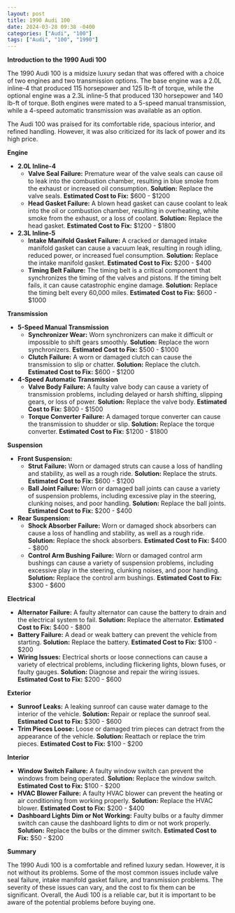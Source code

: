 ```yaml
---
layout: post
title: 1990 Audi 100
date: 2024-03-28 09:38 -0400
categories: ["Audi", "100"]
tags: ["Audi", "100", "1990"]
---
```

**Introduction to the 1990 Audi 100**

The 1990 Audi 100 is a midsize luxury sedan that was offered with a choice of two engines and two transmission options. The base engine was a 2.0L inline-4 that produced 115 horsepower and 125 lb-ft of torque, while the optional engine was a 2.3L inline-5 that produced 130 horsepower and 140 lb-ft of torque. Both engines were mated to a 5-speed manual transmission, while a 4-speed automatic transmission was available as an option.

The Audi 100 was praised for its comfortable ride, spacious interior, and refined handling. However, it was also criticized for its lack of power and its high price.

**Engine**

* **2.0L Inline-4**
    * **Valve Seal Failure:** Premature wear of the valve seals can cause oil to leak into the combustion chamber, resulting in blue smoke from the exhaust or increased oil consumption. **Solution:** Replace the valve seals. **Estimated Cost to Fix:** $600 - $1200
    * **Head Gasket Failure:** A blown head gasket can cause coolant to leak into the oil or combustion chamber, resulting in overheating, white smoke from the exhaust, or a loss of coolant. **Solution:** Replace the head gasket. **Estimated Cost to Fix:** $1200 - $1800
* **2.3L Inline-5**
    * **Intake Manifold Gasket Failure:** A cracked or damaged intake manifold gasket can cause a vacuum leak, resulting in rough idling, reduced power, or increased fuel consumption. **Solution:** Replace the intake manifold gasket. **Estimated Cost to Fix:** $200 - $400
    * **Timing Belt Failure:** The timing belt is a critical component that synchronizes the timing of the valves and pistons. If the timing belt fails, it can cause catastrophic engine damage. **Solution:** Replace the timing belt every 60,000 miles. **Estimated Cost to Fix:** $600 - $1000

**Transmission**

* **5-Speed Manual Transmission**
    * **Synchronizer Wear:** Worn synchronizers can make it difficult or impossible to shift gears smoothly. **Solution:** Replace the worn synchronizers. **Estimated Cost to Fix:** $500 - $1000
    * **Clutch Failure:** A worn or damaged clutch can cause the transmission to slip or chatter. **Solution:** Replace the clutch. **Estimated Cost to Fix:** $600 - $1200
* **4-Speed Automatic Transmission**
    * **Valve Body Failure:** A faulty valve body can cause a variety of transmission problems, including delayed or harsh shifting, slipping gears, or loss of power. **Solution:** Replace the valve body. **Estimated Cost to Fix:** $800 - $1500
    * **Torque Converter Failure:** A damaged torque converter can cause the transmission to shudder or slip. **Solution:** Replace the torque converter. **Estimated Cost to Fix:** $1200 - $1800

**Suspension**

* **Front Suspension:**
    * **Strut Failure:** Worn or damaged struts can cause a loss of handling and stability, as well as a rough ride. **Solution:** Replace the struts. **Estimated Cost to Fix:** $600 - $1200
    * **Ball Joint Failure:** Worn or damaged ball joints can cause a variety of suspension problems, including excessive play in the steering, clunking noises, and poor handling. **Solution:** Replace the ball joints. **Estimated Cost to Fix:** $200 - $400
* **Rear Suspension:**
    * **Shock Absorber Failure:** Worn or damaged shock absorbers can cause a loss of handling and stability, as well as a rough ride. **Solution:** Replace the shock absorbers. **Estimated Cost to Fix:** $400 - $800
    * **Control Arm Bushing Failure:** Worn or damaged control arm bushings can cause a variety of suspension problems, including excessive play in the steering, clunking noises, and poor handling. **Solution:** Replace the control arm bushings. **Estimated Cost to Fix:** $300 - $600

**Electrical**

* **Alternator Failure:** A faulty alternator can cause the battery to drain and the electrical system to fail. **Solution:** Replace the alternator. **Estimated Cost to Fix:** $400 - $800
* **Battery Failure:** A dead or weak battery can prevent the vehicle from starting. **Solution:** Replace the battery. **Estimated Cost to Fix:** $100 - $200
* **Wiring Issues:** Electrical shorts or loose connections can cause a variety of electrical problems, including flickering lights, blown fuses, or faulty gauges. **Solution:** Diagnose and repair the wiring issues. **Estimated Cost to Fix:** $200 - $600

**Exterior**

* **Sunroof Leaks:** A leaking sunroof can cause water damage to the interior of the vehicle. **Solution:** Repair or replace the sunroof seal. **Estimated Cost to Fix:** $300 - $600
* **Trim Pieces Loose:** Loose or damaged trim pieces can detract from the appearance of the vehicle. **Solution:** Reattach or replace the trim pieces. **Estimated Cost to Fix:** $100 - $200

**Interior**

* **Window Switch Failure:** A faulty window switch can prevent the windows from being operated. **Solution:** Replace the window switch. **Estimated Cost to Fix:** $100 - $200
* **HVAC Blower Failure:** A faulty HVAC blower can prevent the heating or air conditioning from working properly. **Solution:** Replace the HVAC blower. **Estimated Cost to Fix:** $200 - $400
* **Dashboard Lights Dim or Not Working:** Faulty bulbs or a faulty dimmer switch can cause the dashboard lights to dim or not work properly. **Solution:** Replace the bulbs or the dimmer switch. **Estimated Cost to Fix:** $50 - $200

**Summary**

The 1990 Audi 100 is a comfortable and refined luxury sedan. However, it is not without its problems. Some of the most common issues include valve seal failure, intake manifold gasket failure, and transmission problems. The severity of these issues can vary, and the cost to fix them can be significant. Overall, the Audi 100 is a reliable car, but it is important to be aware of the potential problems before buying one.
